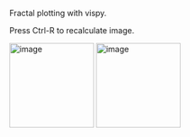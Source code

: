 Fractal plotting with vispy.


Press Ctrl-R to recalculate image.


<img width="150" alt="image" src="https://github.com/yashjain128/Fractals/assets/54511272/50fc32d3-8fe3-418a-8184-24d0f9bd2b54">
<img width="150" alt="image" src="https://github.com/yashjain128/Fractals/assets/54511272/bc7db1aa-8d50-47ee-9ed9-314ca09da07e">
